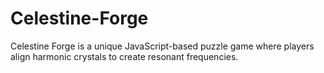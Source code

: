 # Celestine-Forge
Celestine Forge is a unique JavaScript-based puzzle game where players align harmonic crystals to create resonant frequencies.

